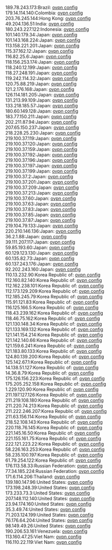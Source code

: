 189.78.243.173:Brazil: [ovpn config](vpn/189_78_243_173.ovpn)  
179.14.114.140:Colombia: [ovpn config](vpn/179_14_114_140.ovpn)  
203.76.245.144:Hong Kong: [ovpn config](vpn/203_76_245_144.ovpn)  
49.204.136.51:India: [ovpn config](vpn/49_204_136_51.ovpn)  
180.243.227.122:Indonesia: [ovpn config](vpn/180_243_227_122.ovpn)  
101.140.179.34:Japan: [ovpn config](vpn/101_140_179_34.ovpn)  
101.143.168.224:Japan: [ovpn config](vpn/101_143_168_224.ovpn)  
113.158.221.201:Japan: [ovpn config](vpn/113_158_221_201.ovpn)  
115.37.162.12:Japan: [ovpn config](vpn/115_37_162_12.ovpn)  
116.82.25.6:Japan: [ovpn config](vpn/116_82_25_6.ovpn)  
118.156.253.174:Japan: [ovpn config](vpn/118_156_253_174.ovpn)  
118.240.12.199:Japan: [ovpn config](vpn/118_240_12_199.ovpn)  
118.27.248.191:Japan: [ovpn config](vpn/118_27_248_191.ovpn)  
119.242.114.32:Japan: [ovpn config](vpn/119_242_114_32.ovpn)  
120.75.88.219:Japan: [ovpn config](vpn/120_75_88_219.ovpn)  
121.2.176.168:Japan: [ovpn config](vpn/121_2_176_168.ovpn)  
126.114.181.205:Japan: [ovpn config](vpn/126_114_181_205.ovpn)  
131.213.99.109:Japan: [ovpn config](vpn/131_213_99_109.ovpn)  
133.218.185.57:Japan: [ovpn config](vpn/133_218_185_57.ovpn)  
180.60.149.128:Japan: [ovpn config](vpn/180_60_149_128.ovpn)  
183.77.150.211:Japan: [ovpn config](vpn/183_77_150_211.ovpn)  
202.211.87.94:Japan: [ovpn config](vpn/202_211_87_94.ovpn)  
207.65.150.237:Japan: [ovpn config](vpn/207_65_150_237.ovpn)  
218.228.25.230:Japan: [ovpn config](vpn/218_228_25_230.ovpn)  
219.100.37.119:Japan: [ovpn config](vpn/219_100_37_119.ovpn)  
219.100.37.120:Japan: [ovpn config](vpn/219_100_37_120.ovpn)  
219.100.37.159:Japan: [ovpn config](vpn/219_100_37_159.ovpn)  
219.100.37.192:Japan: [ovpn config](vpn/219_100_37_192.ovpn)  
219.100.37.196:Japan: [ovpn config](vpn/219_100_37_196.ovpn)  
219.100.37.197:Japan: [ovpn config](vpn/219_100_37_197.ovpn)  
219.100.37.199:Japan: [ovpn config](vpn/219_100_37_199.ovpn)  
219.100.37.2:Japan: [ovpn config](vpn/219_100_37_2.ovpn)  
219.100.37.201:Japan: [ovpn config](vpn/219_100_37_201.ovpn)  
219.100.37.209:Japan: [ovpn config](vpn/219_100_37_209.ovpn)  
219.100.37.213:Japan: [ovpn config](vpn/219_100_37_213.ovpn)  
219.100.37.60:Japan: [ovpn config](vpn/219_100_37_60.ovpn)  
219.100.37.63:Japan: [ovpn config](vpn/219_100_37_63.ovpn)  
219.100.37.83:Japan: [ovpn config](vpn/219_100_37_83.ovpn)  
219.100.37.85:Japan: [ovpn config](vpn/219_100_37_85.ovpn)  
219.100.37.87:Japan: [ovpn config](vpn/219_100_37_87.ovpn)  
219.104.79.133:Japan: [ovpn config](vpn/219_104_79_133.ovpn)  
220.210.146.136:Japan: [ovpn config](vpn/220_210_146_136.ovpn)  
36.2.1.88:Japan: [ovpn config](vpn/36_2_1_88.ovpn)  
39.111.207.117:Japan: [ovpn config](vpn/39_111_207_117.ovpn)  
59.85.193.60:Japan: [ovpn config](vpn/59_85_193_60.ovpn)  
60.129.123.130:Japan: [ovpn config](vpn/60_129_123_130.ovpn)  
60.135.82.73:Japan: [ovpn config](vpn/60_135_82_73.ovpn)  
60.137.243.176:Japan: [ovpn config](vpn/60_137_243_176.ovpn)  
92.202.243.160:Japan: [ovpn config](vpn/92_202_243_160.ovpn)  
110.13.232.90:Korea Republic of: [ovpn config](vpn/110_13_232_90.ovpn)  
112.160.82.140:Korea Republic of: [ovpn config](vpn/112_160_82_140.ovpn)  
112.162.238.101:Korea Republic of: [ovpn config](vpn/112_162_238_101.ovpn)  
112.173.129.209:Korea Republic of: [ovpn config](vpn/112_173_129_209.ovpn)  
112.185.245.79:Korea Republic of: [ovpn config](vpn/112_185_245_79.ovpn)  
115.91.121.83:Korea Republic of: [ovpn config](vpn/115_91_121_83.ovpn)  
116.125.166.5:Korea Republic of: [ovpn config](vpn/116_125_166_5.ovpn)  
118.43.239.162:Korea Republic of: [ovpn config](vpn/118_43_239_162.ovpn)  
118.46.75.162:Korea Republic of: [ovpn config](vpn/118_46_75_162.ovpn)  
121.130.148.34:Korea Republic of: [ovpn config](vpn/121_130_148_34.ovpn)  
121.133.169.132:Korea Republic of: [ovpn config](vpn/121_133_169_132.ovpn)  
121.141.154.214:Korea Republic of: [ovpn config](vpn/121_141_154_214.ovpn)  
121.142.140.66:Korea Republic of: [ovpn config](vpn/121_142_140_66.ovpn)  
121.159.6.241:Korea Republic of: [ovpn config](vpn/121_159_6_241.ovpn)  
121.183.80.133:Korea Republic of: [ovpn config](vpn/121_183_80_133.ovpn)  
124.80.139.200:Korea Republic of: [ovpn config](vpn/124_80_139_200.ovpn)  
125.142.67.1:Korea Republic of: [ovpn config](vpn/125_142_67_1.ovpn)  
14.138.51.127:Korea Republic of: [ovpn config](vpn/14_138_51_127.ovpn)  
14.36.8.79:Korea Republic of: [ovpn config](vpn/14_36_8_79.ovpn)  
175.126.156.223:Korea Republic of: [ovpn config](vpn/175_126_156_223.ovpn)  
175.205.252.158:Korea Republic of: [ovpn config](vpn/175_205_252_158.ovpn)  
1.229.120.90:Korea Republic of: [ovpn config](vpn/1_229_120_90.ovpn)  
211.197.127.126:Korea Republic of: [ovpn config](vpn/211_197_127_126.ovpn)  
211.219.108.180:Korea Republic of: [ovpn config](vpn/211_219_108_180.ovpn)  
211.220.74.213:Korea Republic of: [ovpn config](vpn/211_220_74_213.ovpn)  
211.222.246.207:Korea Republic of: [ovpn config](vpn/211_222_246_207.ovpn)  
211.63.156.114:Korea Republic of: [ovpn config](vpn/211_63_156_114.ovpn)  
218.52.108.143:Korea Republic of: [ovpn config](vpn/218_52_108_143.ovpn)  
220.118.76.145:Korea Republic of: [ovpn config](vpn/220_118_76_145.ovpn)  
221.145.16.50:Korea Republic of: [ovpn config](vpn/221_145_16_50.ovpn)  
221.155.161.75:Korea Republic of: [ovpn config](vpn/221_155_161_75.ovpn)  
222.121.223.22:Korea Republic of: [ovpn config](vpn/222_121_223_22.ovpn)  
58.226.163.253:Korea Republic of: [ovpn config](vpn/58_226_163_253.ovpn)  
58.235.100.197:Korea Republic of: [ovpn config](vpn/58_235_100_197.ovpn)  
61.79.254.122:Korea Republic of: [ovpn config](vpn/61_79_254_122.ovpn)  
176.113.58.33:Russian Federation: [ovpn config](vpn/176_113_58_33.ovpn)  
77.34.185.224:Russian Federation: [ovpn config](vpn/77_34_185_224.ovpn)  
171.6.114.206:Thailand: [ovpn config](vpn/171_6_114_206.ovpn)  
139.180.147.96:United States: [ovpn config](vpn/139_180_147_96.ovpn)  
173.198.248.39:United States: [ovpn config](vpn/173_198_248_39.ovpn)  
173.233.73.3:United States: [ovpn config](vpn/173_233_73_3.ovpn)  
207.148.112.140:United States: [ovpn config](vpn/207_148_112_140.ovpn)  
23.94.174.160:United States: [ovpn config](vpn/23_94_174_160.ovpn)  
35.3.49.74:United States: [ovpn config](vpn/35_3_49_74.ovpn)  
71.203.124.199:United States: [ovpn config](vpn/71_203_124_199.ovpn)  
76.176.64.204:United States: [ovpn config](vpn/76_176_64_204.ovpn)  
98.149.49.26:United States: [ovpn config](vpn/98_149_49_26.ovpn)  
190.206.53.161:Venezuela: [ovpn config](vpn/190_206_53_161.ovpn)  
113.160.47.25:Viet Nam: [ovpn config](vpn/113_160_47_25.ovpn)  
116.110.22.119:Viet Nam: [ovpn config](vpn/116_110_22_119.ovpn)  
